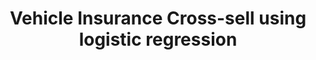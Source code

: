 ---
layout: analysis
comments: true
title: Vehicle Insurance Cross-sell using logistic regression
introduction: Whether a customer who already has a health insurance would buy vehicle insurance as well.
---